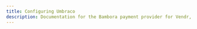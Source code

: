 ```yaml
---
title: Configuring Umbraco
description: Documentation for the Bambora payment provider for Vendr, the eCommerce solution for Umbraco v8+
---
```


<work-in-progress />